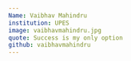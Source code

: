 ```yaml
---
Name: Vaibhav Mahindru
institution: UPES
image: vaibhavmahindru.jpg
quote: Success is my only option
github: vaibhavmahindru
---
```

